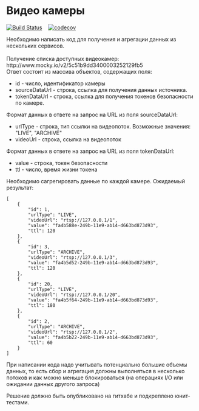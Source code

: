 # Видео камеры
[![Build Status](https://travis-ci.org/ReyBos/job4j_camera.svg?branch=master)](https://travis-ci.org/ReyBos/job4j_camera) &nbsp;&nbsp;
[![codecov](https://codecov.io/gh/ReyBos/job4j_camera/branch/master/graph/badge.svg?token=ADQNARS17I)](https://codecov.io/gh/ReyBos/job4j_camera)
<p>
    Необходимо написать код для получения и агрегации данных из нескольких сервисов.
    <br><br>Получение списка доступных видеокамер:
    <br>http://www.mocky.io/v2/5c51b9dd3400003252129fb5
    <br>Ответ состоит из массива объектов, содержащих поля:
</p>
<ul>
    <li>id - число, идентификатор камеры</li>
    <li>sourceDataUrl - строка, ссылка для получения данных источника.</li>
    <li>tokenDataUrl - строка, ссылка для получения токенов безопасности по камере.</li>
</ul>
<p>
    Формат данных в ответе на запрос на URL из поля sourceDataUrl:
</p>
<ul>
    <li>urlType - строка, тип ссылки на видеопоток. Возможные значения: "LIVE", "ARCHIVE"</li>
    <li>videoUrl - строка, ссылка на видеопоток</li>
</ul>
<p>
    Формат данных в ответе на запрос на URL из поля tokenDataUrl:
</p>
<ul>
    <li>value - строка, токен безопасности</li>
    <li>ttl - число, время жизни токена</li>
</ul>
<p>
    Необходимо сагрегировать данные по каждой камере. Ожидаемый результат:
</p>
<pre>
<code>[
    {
        "id": 1,
        "urlType": "LIVE",
        "videoUrl": "rtsp://127.0.0.1/1",
        "value": "fa4b588e-249b-11e9-ab14-d663bd873d93",
        "ttl": 120
    },
    {
        "id": 3,
        "urlType": "ARCHIVE",
        "videoUrl": "rtsp://127.0.0.1/3",
        "value": "fa4b5d52-249b-11e9-ab14-d663bd873d93",
        "ttl": 120
    },
    {
        "id": 20,
        "urlType": "LIVE",
        "videoUrl": "rtsp://127.0.0.1/20",
        "value": "fa4b5f64-249b-11e9-ab14-d663bd873d93",
        "ttl": 180
    },
    {
        "id": 2,
        "urlType": "ARCHIVE",
        "videoUrl": "rtsp://127.0.0.1/2",
        "value": "fa4b5b22-249b-11e9-ab14-d663bd873d93",
        "ttl": 60
    }
]</code>
</pre>
<p>
    При написании кода надо учитывать потенциально большие объемы данных, то есть сбор
    и агрегация должны выполняться в несколько потоков и как можно меньше блокироваться
    (на операциях I/O или ожидании данных другого запроса)
</p>
<p>
    Решение должно быть опубликовано на гитхабе и подкреплено юнит-тестами.
</p>